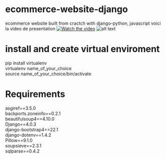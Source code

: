 # ecommerce-website-django
ecommerce website built from cractch with django-python, javascript
voici la video de presentation 
[![Watch the video](https://donaldprogrammeur.com/wp-content/uploads/2022/04/eco1.png)](https://donaldprogrammeur.com/wp-content/uploads/2022/04/django-2022-04-13_21.52.14.mp4)
![alt text](https://donaldprogrammeur.com/wp-content/uploads/2022/04/eco2.png)

# install and create virtual enviroment

pip install virtualenv <br>
virtualenv name_of_your_choice<br>
source name_of_your_choice/bin/activate

# Requirements
asgiref==3.5.0<br>
backports.zoneinfo==0.2.1<br>
beautifulsoup4==4.10.0<br>
Django==4.0.3<br>
django-bootstrap4==22.1<br>
django-dotenv==1.4.2<br>
Pillow==9.1.0<br>
soupsieve==2.3.1<br>
sqlparse==0.4.2

